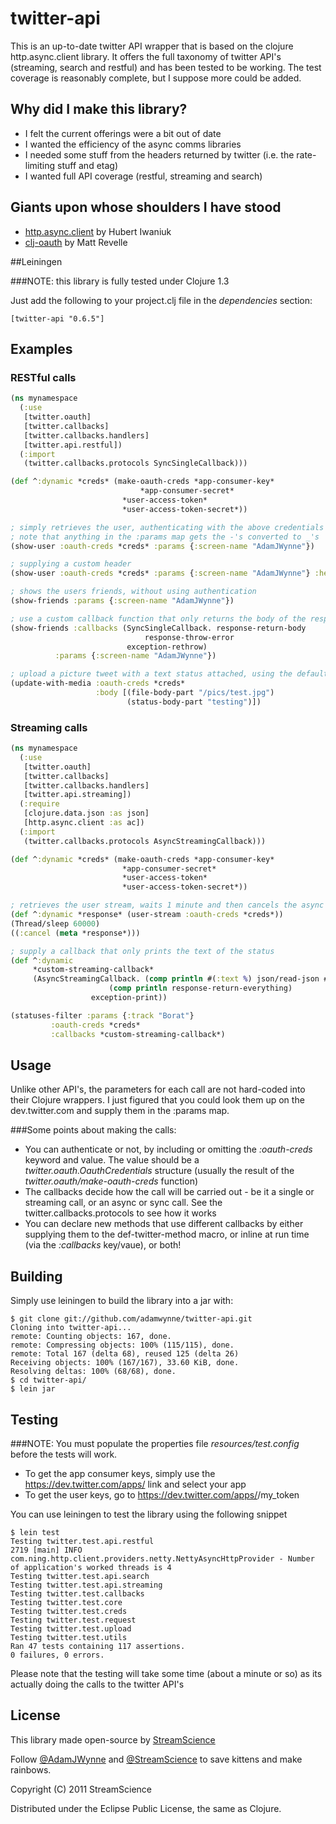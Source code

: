 # twitter-api

This is an up-to-date twitter API wrapper that is based on the clojure http.async.client library. It offers the full taxonomy of twitter API's (streaming, search and restful) and has been tested to be working. The test coverage is reasonably complete, but I suppose more could be added.

## Why did I make this library?
* I felt the current offerings were a bit out of date
* I wanted the efficiency of the async comms libraries
* I needed some stuff from the headers returned by twitter (i.e. the rate-limiting stuff and etag)
* I wanted full API coverage (restful, streaming and search)

## Giants upon whose shoulders I have stood

* [http.async.client](https://github.com/neotyk/http.async.client) by Hubert Iwaniuk
* [clj-oauth](https://github.com/mattrepl/clj-oauth) by Matt Revelle

##Leiningen

###NOTE: this library is fully tested under Clojure 1.3

Just add the following to your project.clj file in the _dependencies_ section:

```
[twitter-api "0.6.5"]
```

## Examples

### RESTful calls

```clojure
(ns mynamespace
  (:use
   [twitter.oauth]
   [twitter.callbacks]
   [twitter.callbacks.handlers]
   [twitter.api.restful])
  (:import
   (twitter.callbacks.protocols SyncSingleCallback)))

(def ^:dynamic *creds* (make-oauth-creds *app-consumer-key*
     			       		 *app-consumer-secret*
			       		 *user-access-token*
			       		 *user-access-token-secret*))

; simply retrieves the user, authenticating with the above credentials
; note that anything in the :params map gets the -'s converted to _'s
(show-user :oauth-creds *creds* :params {:screen-name "AdamJWynne"})

; supplying a custom header
(show-user :oauth-creds *creds* :params {:screen-name "AdamJWynne"} :headers {:x-blah-blah "value"})

; shows the users friends, without using authentication
(show-friends :params {:screen-name "AdamJWynne"})

; use a custom callback function that only returns the body of the response
(show-friends :callbacks (SyncSingleCallback. response-return-body 
	      		 		      response-throw-error
					      exception-rethrow)
	      :params {:screen-name "AdamJWynne"})

; upload a picture tweet with a text status attached, using the default sync-single callback
(update-with-media :oauth-creds *creds*
                   :body [(file-body-part "/pics/test.jpg")
                          (status-body-part "testing")])

```

### Streaming calls

```clojure
(ns mynamespace
  (:use
   [twitter.oauth]
   [twitter.callbacks]
   [twitter.callbacks.handlers]
   [twitter.api.streaming])
  (:require
   [clojure.data.json :as json]
   [http.async.client :as ac])
  (:import
   (twitter.callbacks.protocols AsyncStreamingCallback)))

(def ^:dynamic *creds* (make-oauth-creds *app-consumer-key*
			       		 *app-consumer-secret*
			       		 *user-access-token*
			       		 *user-access-token-secret*))

; retrieves the user stream, waits 1 minute and then cancels the async call
(def ^:dynamic *response* (user-stream :oauth-creds *creds*))
(Thread/sleep 60000)
((:cancel (meta *response*)))

; supply a callback that only prints the text of the status
(def ^:dynamic 
     *custom-streaming-callback* 
     (AsyncStreamingCallback. (comp println #(:text %) json/read-json #(str %2)) 
     		 	      (comp println response-return-everything)
			      exception-print))

(statuses-filter :params {:track "Borat"}
		 :oauth-creds *creds*
		 :callbacks *custom-streaming-callback*)

```

## Usage

Unlike other API's, the parameters for each call are not hard-coded into their Clojure wrappers. I just figured that you could look them up on the dev.twitter.com and supply them in the :params map.

###Some points about making the calls:

* You can authenticate or not, by including or omitting the _:oauth-creds_ keyword and value. The value should be a _twitter.oauth.OauthCredentials_ structure (usually the result of the _twitter.oauth/make-oauth-creds_ function)
* The callbacks decide how the call will be carried out - be it a single or streaming call, or an async or sync call. See the twitter.callbacks.protocols to see how it works
* You can declare new methods that use different callbacks by either supplying them to the def-twitter-method macro, or inline at run time (via the _:callbacks_ key/vaue), or both!

## Building

Simply use leiningen to build the library into a jar with:

```
$ git clone git://github.com/adamwynne/twitter-api.git
Cloning into twitter-api...
remote: Counting objects: 167, done.
remote: Compressing objects: 100% (115/115), done.
remote: Total 167 (delta 68), reused 125 (delta 26)
Receiving objects: 100% (167/167), 33.60 KiB, done.
Resolving deltas: 100% (68/68), done.
$ cd twitter-api/
$ lein jar
```

## Testing

###NOTE:
You must populate the properties file *resources/test.config* before the tests will work. 

* To get the app consumer keys, simply use the https://dev.twitter.com/apps/<app-id> link and select your app
* To get the user keys, go to https://dev.twitter.com/apps/<app-id>/my_token

You can use leiningen to test the library using the following snippet

```
$ lein test
Testing twitter.test.api.restful
2719 [main] INFO com.ning.http.client.providers.netty.NettyAsyncHttpProvider - Number of application's worked threads is 4
Testing twitter.test.api.search
Testing twitter.test.api.streaming
Testing twitter.test.callbacks
Testing twitter.test.core
Testing twitter.test.creds
Testing twitter.test.request
Testing twitter.test.upload
Testing twitter.test.utils
Ran 47 tests containing 117 assertions.
0 failures, 0 errors.
```

Please note that the testing will take some time (about a minute or so) as its actually doing the calls to the twitter API's

## License

This library made open-source by [StreamScience](http://streamscience.co)

Follow [@AdamJWynne](http://twitter.com/#!/adamjwynne) and [@StreamScience](http://twitter.com/#!/streamscience) to save kittens and make rainbows.

Copyright (C) 2011 StreamScience

Distributed under the Eclipse Public License, the same as Clojure.
